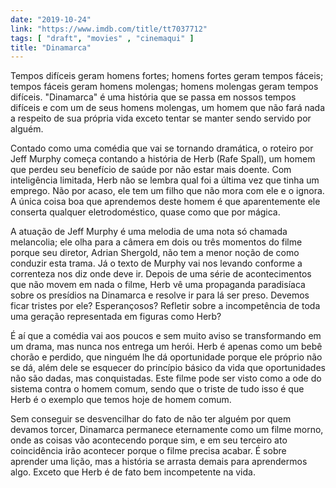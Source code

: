 ```yaml
---
date: "2019-10-24"
link: "https://www.imdb.com/title/tt7037712"
tags: [ "draft", "movies" , "cinemaqui" ]
title: "Dinamarca"
---
```

Tempos difíceis geram homens fortes; homens fortes geram tempos fáceis; tempos fáceis geram homens molengas; homens molengas geram tempos difíceis. "Dinamarca" é uma história que se passa em nossos tempos difíceis e com um de seus homens molengas, um homem que não fará nada a respeito de sua própria vida exceto tentar se manter sendo servido por alguém.

Contado como uma comédia que vai se tornando dramática, o roteiro por Jeff Murphy começa contando a história de Herb (Rafe Spall), um homem que perdeu seu benefício de saúde por não estar mais doente. Com inteligência limitada, Herb não se lembra qual foi a última vez que tinha um emprego. Não por acaso, ele tem um filho que não mora com ele e o ignora. A única coisa boa que aprendemos deste homem é que aparentemente ele conserta qualquer eletrodoméstico, quase como que por mágica.

A atuação de Jeff Murphy é uma melodia de uma nota só chamada melancolia; ele olha para a câmera em dois ou três momentos do filme porque seu diretor, Adrian Shergold, não tem a menor noção de como conduzir esta trama. Já o texto de Murphy vai nos levando conforme a correnteza nos diz onde deve ir. Depois de uma série de acontecimentos que não movem em nada o filme, Herb vê uma propaganda paradisíaca sobre os presídios na Dinamarca e resolve ir para lá ser preso. Devemos ficar tristes por ele? Esperançosos? Refletir sobre a incompetência de toda uma geração representada em figuras como Herb?

É aí que a comédia vai aos poucos e sem muito aviso se transformando em um drama, mas nunca nos entrega um herói. Herb é apenas como um bebê chorão e perdido, que ninguém lhe dá oportunidade porque ele próprio não se dá, além dele se esquecer do princípio básico da vida que oportunidades não são dadas, mas conquistadas. Este filme pode ser visto como a ode do sistema contra o homem comum, sendo que o triste de tudo isso é que Herb é o exemplo que temos hoje de homem comum.

Sem conseguir se desvencilhar do fato de não ter alguém por quem devamos torcer, Dinamarca permanece eternamente como um filme morno, onde as coisas vão acontecendo porque sim, e em seu terceiro ato coincidência irão acontecer porque o filme precisa acabar. É sobre aprender uma lição, mas a história se arrasta demais para aprendermos algo. Exceto que Herb é de fato bem incompetente na vida.
